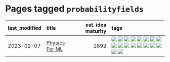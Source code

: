 # Pages tagged `probabilityfields`

|last_modified|title|est. idea maturity|tags
|:---|:---|---:|:---|
|2023-02-07|[Physics For ML](../physics_for_ml.md)|1892|[![](https://img.shields.io/badge/tag-brownianmotion-ad342b)](../tags/brownianmotion.md) [![](https://img.shields.io/badge/tag-curriculum-a3a5e9)](../tags/curriculum.md) [![](https://img.shields.io/badge/tag-curvature-a682e)](../tags/curvature.md) [![](https://img.shields.io/badge/tag-education-1eefac)](../tags/education.md) [![](https://img.shields.io/badge/tag-eigenvectors-1661bc)](../tags/eigenvectors.md) [![](https://img.shields.io/badge/tag-gaugetheory-296bb1)](../tags/gaugetheory.md) [![](https://img.shields.io/badge/tag-grouptheory-606780)](../tags/grouptheory.md) [![](https://img.shields.io/badge/tag-machinelearning-957448)](../tags/machinelearning.md) [![](https://img.shields.io/badge/tag-manifolds-9a9fc4)](../tags/manifolds.md) [![](https://img.shields.io/badge/tag-ode-82f6b0)](../tags/ode.md) [![](https://img.shields.io/badge/tag-optimization-e8ae48)](../tags/optimization.md) [![](https://img.shields.io/badge/tag-pde-7a169c)](../tags/pde.md) [![](https://img.shields.io/badge/tag-physics-254eb)](../tags/physics.md) [![](https://img.shields.io/badge/tag-probabilityfields-fde018)](../tags/probabilityfields.md) [![](https://img.shields.io/badge/tag-publication-48fb29)](../tags/publication.md) [![](https://img.shields.io/badge/tag-quantummechanics-d3fceb)](../tags/quantummechanics.md) [![](https://img.shields.io/badge/tag-relativity-e13c2b)](../tags/relativity.md) [![](https://img.shields.io/badge/tag-tensorcalculus-297b32)](../tags/tensorcalculus.md)|